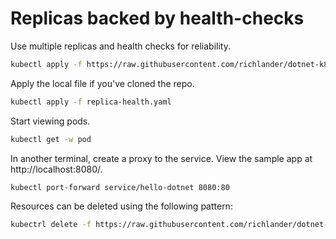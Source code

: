 # Replicas backed by health-checks

Use multiple replicas and health checks for reliability.

```bash
kubectl apply -f https://raw.githubusercontent.com/richlander/dotnet-k8s/main/replicas-and-health/replica-health.yaml
```

Apply the local file if you've cloned the repo.

```bash
kubectl apply -f replica-health.yaml
```

Start viewing pods.

```bash
kubectl get -w pod
```

In another terminal, create a proxy to the service. View the sample app at http://localhost:8080/.

```bash
kubectl port-forward service/hello-dotnet 8080:80
```

Resources can be deleted using the following pattern:

```bash
kubectrl delete -f https://raw.githubusercontent.com/richlander/dotnet-k8s/main/replicas-and-health/replica-health.yaml
```
